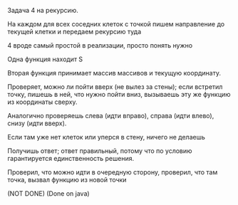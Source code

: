 Задача 4 на рекурсию. 

На каждом для всех соседних клеток с точкой пишем направление до текущей клетки и передаем рекурсию туда

4 вроде самый простой в реализации, просто понять нужно

Одна функция находит S

Вторая функция принимает массив массивов и текущую координату. 

Проверяет, можно ли пойти вверх (не вылез за стены); если встретил точку, пишешь в ней, что нужно пойти вниз, вызываешь эту же функцию из координаты сверху. 

Аналогично проверяешь слева (идти вправо), справа (идти влево), снизу (идти вверх). 

Если там уже нет клеток или уперся в стену, ничего не делаешь

Получишь ответ; ответ правильный, потому что по условию гарантируется единственность решения. 

Проверил, что можно идти в очередную сторону, проверил, что там точка, вызвал функцию из новой точки

(NOT DONE) (Done on java)